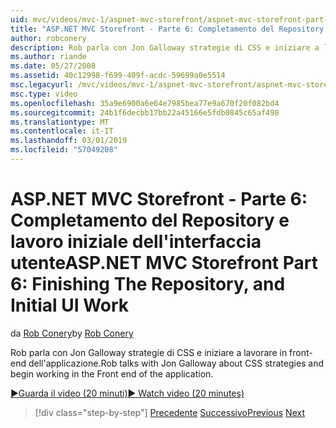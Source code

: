 ```yaml
---
uid: mvc/videos/mvc-1/aspnet-mvc-storefront/aspnet-mvc-storefront-part-6-finishing-the-repository-and-initial-ui-work
title: "ASP.NET MVC Storefront - Parte 6: Completamento del Repository e lavoro iniziale dell'interfaccia utente | Microsoft Docs"
author: robconery
description: Rob parla con Jon Galloway strategie di CSS e iniziare a lavorare in front-end dell'applicazione.
ms.author: riande
ms.date: 05/27/2008
ms.assetid: 40c12998-f699-409f-acdc-59699a0e5514
msc.legacyurl: /mvc/videos/mvc-1/aspnet-mvc-storefront/aspnet-mvc-storefront-part-6-finishing-the-repository-and-initial-ui-work
msc.type: video
ms.openlocfilehash: 35a9e6900a6e64e7985bea77e9a670f20f082bd4
ms.sourcegitcommit: 24b1f6decbb17bb22a45166e5fdb0845c65af498
ms.translationtype: MT
ms.contentlocale: it-IT
ms.lasthandoff: 03/01/2019
ms.locfileid: "57049208"
---
```

<a name="aspnet-mvc-storefront-part-6-finishing-the-repository-and-initial-ui-work"></a><span data-ttu-id="2ea71-103">ASP.NET MVC Storefront - Parte 6: Completamento del Repository e lavoro iniziale dell'interfaccia utente</span><span class="sxs-lookup"><span data-stu-id="2ea71-103">ASP.NET MVC Storefront Part 6: Finishing The Repository, and Initial UI Work</span></span>
====================
<span data-ttu-id="2ea71-104">da [Rob Conery](https://github.com/robconery)</span><span class="sxs-lookup"><span data-stu-id="2ea71-104">by [Rob Conery](https://github.com/robconery)</span></span>

<span data-ttu-id="2ea71-105">Rob parla con Jon Galloway strategie di CSS e iniziare a lavorare in front-end dell'applicazione.</span><span class="sxs-lookup"><span data-stu-id="2ea71-105">Rob talks with Jon Galloway about CSS strategies and begin working in the Front end of the application.</span></span>

[<span data-ttu-id="2ea71-106">&#9654;Guarda il video (20 minuti)</span><span class="sxs-lookup"><span data-stu-id="2ea71-106">&#9654; Watch video (20 minutes)</span></span>](https://channel9.msdn.com/Blogs/ASP-NET-Site-Videos/aspnet-mvc-storefront-part-6-finishing-the-repository-and-initial-ui-work)

> [!div class="step-by-step"]
> <span data-ttu-id="2ea71-107">[Precedente](aspnet-mvc-storefront-part-5-globalization.md)
> [Successivo](aspnet-mvc-storefront-part-7-routing-and-ui-work.md)</span><span class="sxs-lookup"><span data-stu-id="2ea71-107">[Previous](aspnet-mvc-storefront-part-5-globalization.md)
[Next](aspnet-mvc-storefront-part-7-routing-and-ui-work.md)</span></span>
